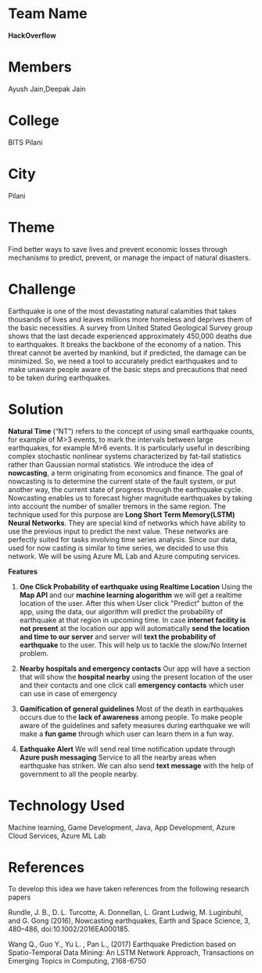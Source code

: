# Team Name
**HackOverflow**

# Members
Ayush Jain,Deepak Jain

# College
BITS Pilani

# City
Pilani

# Theme
Find better ways to save lives and prevent economic losses through mechanisms to predict, prevent, or manage the impact of natural disasters.

# Challenge
Earthquake is one of the most devastating natural calamities that takes thousands of lives and leaves millions more homeless and deprives them of the basic necessities. A survey from United Stated Geological Survey group shows that the last decade experienced approximately 450,000 deaths due to earthquakes. It breaks the backbone of the economy of a nation. This threat cannot be averted by mankind, but if predicted, the damage can be minimized. So, we need a tool to accurately predict earthquakes and to make unaware people aware of the basic steps and precautions that need to be taken during earthquakes.

# Solution
**Natural Time** (“NT”) refers to the concept of using small earthquake counts, for example of M>3 events, to mark the intervals between large earthquakes, for example M>6 events. It is particularly useful in describing complex stochastic nonlinear systems characterized by fat-tail statistics rather than Gaussian normal statistics.
We introduce the idea of **nowcasting**, a term originating from economics and finance. The goal of nowcasting is to determine the current state of the fault system, or put another way, the current state of progress through the earthquake cycle. 
Nowcasting enables us to forecast higher magnitude earthquakes by taking into account the number of smaller tremors in the same region. The technique used for this purpose are **Long Short Term Memory(LSTM) Neural Networks**. They are special kind of networks which have ability to use the previous input to predict the next value. These networks are perfectly suited for tasks involving time series analysis. Since our data, used for now casting is similar to time series, we decided to use this network.
We will be using Azure ML Lab and Azure computing services.

**Features**
1. **One Click Probability of earthquake using Realtime Location**
Using the **Map API** and our **machine learning alogorithm** we will get a realtime location of the user. After this when User click "Predict" button of the app, using the data, our algorithm will predict the probability of earthquake at that region in upcoming time. In case **internet facility is not present** at the location our app will automatically **send the location and time to our server** and server will **text the probability of earthquake** to the user. This will help us to tackle the slow/No Internet problem.

2. **Nearby hospitals and emergency contacts**
Our app will have a section that will show the **hospital nearby** using the present location of the user and their contacts and one click call **emergency contacts** which user can use in case of emergency

3. **Gamification of general guidelines**
Most of the death in earthquakes occurs due to the **lack of awareness** among people. To make people aware of the guidelines and safety measures during earthquake we will make a **fun game** through which user can learn them in a fun way. 

4. **Eathquake Alert**
We will send real time notification update through **Azure push messaging** Service to all the nearby areas when earthquake has striken. We can also send **text message** with the help of government to all the people nearby.

# Technology Used
Machine learning,
Game Development,
Java,
App Development,
Azure Cloud Services,
Azure ML Lab


# References
To develop this idea we have taken references from the following research papers

Rundle, J. B., D. L. Turcotte, A. Donnellan, L. Grant Ludwig, M. Luginbuhl, and G. Gong (2016), Nowcasting earthquakes, Earth and Space Science, 3, 480–486, doi:10.1002/2016EA000185.

Wang Q., Guo Y., Yu L. , Pan L., (2017) Earthquake Prediction based on Spatio-Temporal Data Mining: An LSTM Network Approach, Transactions on Emerging Topics in Computing, 2168-6750 















